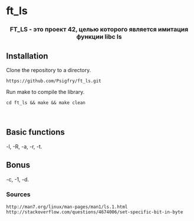 # ft_ls
<h3 align="center">FT_LS - это проект 42, целью которого является имитация функции libc ls</h3>

## Installation
Clone the repository to a directory.</br>
```
https://github.com/Psigfry/ft_ls.git
```
Run make to compile the library.</br>
```
cd ft_ls && make && make clean
```
</br>

## Basic functions
-l, -R, -a, -r, -t.
## Bonus
-c, -1, -d.

### Sources
```
http://man7.org/linux/man-pages/man1/ls.1.html
http://stackoverflow.com/questions/4674006/set-specific-bit-in-byte
```
